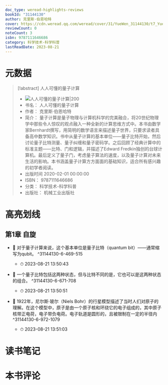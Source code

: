 ```yaml
---
doc_type: weread-highlights-reviews
bookId: "31144130"
author: 克里斯·伯恩哈特
cover: https://cdn.weread.qq.com/weread/cover/31/YueWen_31144130/t7_YueWen_31144130.jpg
reviewCount: 0
noteCount: 3
isbn: 9787111646686
category: 科学技术-科学科普
lastReadDate: 2023-08-21
---
```

# 元数据
> [!abstract] 人人可懂的量子计算
> - ![ 人人可懂的量子计算|200](https://cdn.weread.qq.com/weread/cover/31/YueWen_31144130/t7_YueWen_31144130.jpg)
> - 书名： 人人可懂的量子计算
> - 作者： 克里斯·伯恩哈特
> - 简介： 量子计算是量子物理与计算机科学的完美融合，将20世纪物理学中那些令人惊叹的观点融入一种全新的计算思维方式中。本书由数学家Bernhardt撰写，用简明的数学语言来描述量子世界，只要求读者具备高中数学知识。书中从量子计算的基本单位——量子比特开始，然后讨论量子比特测量、量子纠缠和量子密码学。之后回顾了经典计算中的标准主题——比特、门和逻辑，并描述了Edward Fredkin独创的台球计算机。最后定义了量子门，考虑量子算法的速度，以及量子计算对未来生活的影响。本书涵盖量子计算方方面面的基础知识，适合所有感兴趣的初学者阅读。
> - 出版时间 2020-02-01 00:00:00
> - ISBN： 9787111646686
> - 分类： 科学技术-科学科普
> - 出版社： 机械工业出版社

# 高亮划线

## 第1章 自旋


- 📌 对于量子计算来说，这个基本单位是量子比特（quantum bit）——通常缩写为qubit。 ^31144130-6-469-515
    - ⏱ 2023-08-21 13:50:43 

- 📌 一个量子比特包括这两种状态，但与比特不同的是，它也可以是这两种状态的组合。 ^31144130-6-671-708
    - ⏱ 2023-08-21 13:50:51 

- 📌 1922年，尼尔斯·玻尔（Niels Bohr）的行星模型描述了当时人们对原子的理解。在这个模型中，原子是由一个原子核和环绕它的电子组成的，其中原子核带正电荷，电子带负电荷。电子轨道是圆形的，且被限制在一定的半径内 ^31144130-6-972-1079
    - ⏱ 2023-08-21 13:51:03 
# 读书笔记

# 本书评论
